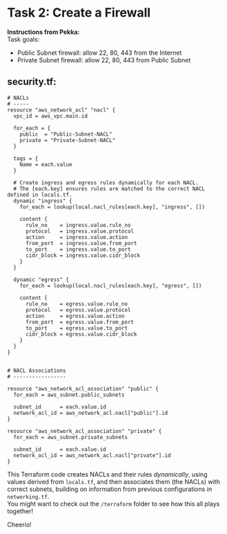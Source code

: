 # Task 2: Create a Firewall

**Instructions from Pekka:**   
Task goals:  
- Public Subnet firewall: allow 22, 80, 443 from the Internet
- Private Subnet firewall: allow 22, 80, 443 from Public Subnet   

## security.tf:
```
# NACLs
# -----
resource "aws_network_acl" "nacl" {
  vpc_id = aws_vpc.main.id

  for_each = {
    public  = "Public-Subnet-NACL"
    private = "Private-Subnet-NACL"
  }

  tags = {
    Name = each.value
  }

  # Create ingress and egress rules dynamically for each NACL.
  # The [each.key] ensures rules are matched to the correct NACL defined in locals.tf.
  dynamic "ingress" {
    for_each = lookup(local.nacl_rules[each.key], "ingress", [])

    content {
      rule_no    = ingress.value.rule_no
      protocol   = ingress.value.protocol
      action     = ingress.value.action
      from_port  = ingress.value.from_port
      to_port    = ingress.value.to_port
      cidr_block = ingress.value.cidr_block
    }
  }

  dynamic "egress" {
    for_each = lookup(local.nacl_rules[each.key], "egress", [])

    content {
      rule_no    = egress.value.rule_no
      protocol   = egress.value.protocol
      action     = egress.value.action
      from_port  = egress.value.from_port
      to_port    = egress.value.to_port
      cidr_block = egress.value.cidr_block
    }
  }
}


# NACL Associations
# -----------------

resource "aws_network_acl_association" "public" {
  for_each = aws_subnet.public_subnets

  subnet_id      = each.value.id
  network_acl_id = aws_network_acl.nacl["public"].id
}

resource "aws_network_acl_association" "private" {
  for_each = aws_subnet.private_subnets

  subnet_id      = each.value.id
  network_acl_id = aws_network_acl.nacl["private"].id
}
```
This Terraform code creates NACLs and their rules *dynamically*, using values derived from `locals.tf`, and then associates them (the NACLs) with correct subnets, building on information from previous configurations in `networking.tf`.  
You might want to check out the `/terraform` folder to see how this all plays together!  

Cheerio!
